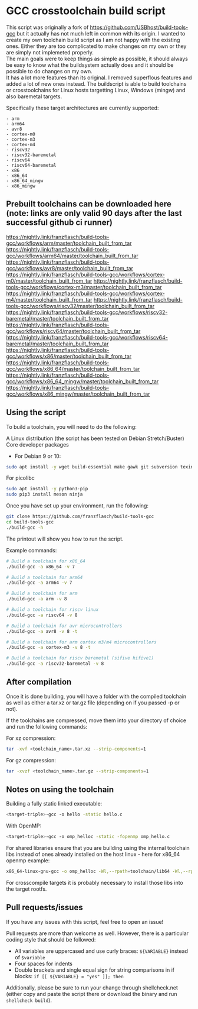 # GCC crosstoolchain build script

This script was originally a fork of https://github.com/USBhost/build-tools-gcc but it actually has not much left in common with its origin. 
I wanted to create my own toolchain build script as I am not happy with the existing ones. Either they are too complicated to make changes on my own or they are simply not implemeted properly.  
The main goals were to keep things as simple as possible, it should always be easy to know what the buildsystem actually does and it should be possible to do changes on my own.  
It has a lot more features than its original. I removed superflous features and added a lot of new ones instead.
The buildscript is able to build toolchains or crosstoolchains for Linux hosts targetting Linux, Windows (mingw) and also baremetal targets.

Specifically these target architectures are currently supported:

    - arm 
    - arm64 
    - avr8
    - cortex-m0 
    - cortex-m3 
    - cortex-m4 
    - riscv32 
    - riscv32-baremetal 
    - riscv64 
    - riscv64-baremetal 
    - x86 
    - x86_64 
    - x86_64_mingw 
    - x86_mingw 

## Prebuilt toolchains can be downloaded here (note: links are only valid 90 days after the last successful github ci runner)

https://nightly.link/franzflasch/build-tools-gcc/workflows/arm/master/toolchain_built_from_tar
https://nightly.link/franzflasch/build-tools-gcc/workflows/arm64/master/toolchain_built_from_tar
https://nightly.link/franzflasch/build-tools-gcc/workflows/avr8/master/toolchain_built_from_tar
https://nightly.link/franzflasch/build-tools-gcc/workflows/cortex-m0/master/toolchain_built_from_tar
https://nightly.link/franzflasch/build-tools-gcc/workflows/cortex-m3/master/toolchain_built_from_tar
https://nightly.link/franzflasch/build-tools-gcc/workflows/cortex-m4/master/toolchain_built_from_tar
https://nightly.link/franzflasch/build-tools-gcc/workflows/riscv32/master/toolchain_built_from_tar
https://nightly.link/franzflasch/build-tools-gcc/workflows/riscv32-baremetal/master/toolchain_built_from_tar
https://nightly.link/franzflasch/build-tools-gcc/workflows/riscv64/master/toolchain_built_from_tar
https://nightly.link/franzflasch/build-tools-gcc/workflows/riscv64-baremetal/master/toolchain_built_from_tar
https://nightly.link/franzflasch/build-tools-gcc/workflows/x86/master/toolchain_built_from_tar
https://nightly.link/franzflasch/build-tools-gcc/workflows/x86_64/master/toolchain_built_from_tar
https://nightly.link/franzflasch/build-tools-gcc/workflows/x86_64_mingw/master/toolchain_built_from_tar
https://nightly.link/franzflasch/build-tools-gcc/workflows/x86_mingw/master/toolchain_built_from_tar

## Using the script

To build a toolchain, you will need to do the following:

A Linux distribution (the script has been tested on Debian Stretch/Buster)
Core developer packages
+ For Debian 9 or 10:  
```bash
sudo apt install -y wget build-essential make gawk git subversion texinfo autoconf autopoint pkg-config gettext txt2man liblzma-dev libssl-dev libz-dev flex bison libexpat1-dev rsync
```

For picolibc
```bash
sudo apt install -y python3-pip
sudo pip3 install meson ninja
```

Once you have set up your environment, run the following:

```bash
git clone https://github.com/franzflasch/build-tools-gcc
cd build-tools-gcc
./build-gcc -h
```

The printout will show you how to run the script.

Example commands:

```bash
# Build a toolchain for x86_64
./build-gcc -a x86_64 -v 7

# Build a toolchain for arm64
./build-gcc -a arm64 -v 7

# Build a toolchain for arm
./build-gcc -a arm -v 8

# Build a toolchain for riscv linux
./build-gcc -a riscv64 -v 8

# Build a toolchain for avr microcontrollers
./build-gcc -a avr8 -v 8 -t

# Build a toolchain for arm cortex m3/m4 microcontrollers
./build-gcc -a cortex-m3 -v 8 -t

# Build a toolchain for riscv baremetal (sifive hifive1)
./build-gcc -a riscv32-baremetal -v 8
```

## After compilation

Once it is done building, you will have a folder with the compiled toolchain as well as either a tar.xz or tar.gz file (depending on if you passed -p or not).

If the toolchains are compressed, move them into your directory of choice and run the following commands:

For xz compression:

```bash
tar -xvf <toolchain_name>.tar.xz --strip-components=1
```

For gz compression:

```bash
tar -xvzf <toolchain_name>.tar.gz --strip-components=1
```

## Notes on using the toolchain

Building a fully static linked executable:
```bash
<target-triple>-gcc -o hello -static hello.c
```

With OpenMP:
```bash
<target-triple>-gcc -o omp_helloc -static -fopenmp omp_hello.c
```

For shared libraries ensure that you are building using the internal toolchain libs instead of ones already installed on the host linux - here for x86_64 openmp example:
```bash
x86_64-linux-gnu-gcc -o omp_helloc -Wl,--rpath=toolchain/lib64 -Wl,--rpath=toolchain/x86_64-linux-gnu/lib/ -Wl,--dynamic-linker=toolchain/x86_64-linux-gnu/lib/ld-linux-x86-64.so.2 -fopenmp omp_hello.c
```
For crosscompile targets it is probably necessary to install those libs into the target rootfs.

## Pull requests/issues

If you have any issues with this script, feel free to open an issue!

Pull requests are more than welcome as well. However, there is a particular coding style that should be followed:

+ All variables are uppercased and use curly braces: ```${VARIABLE}``` instead of ```$variable```
+ Four spaces for indents
+ Double brackets and single equal sign for string comparisons in if blocks: ```if [[ ${VARIABLE} = "yes" ]]; then```

Additionally, please be sure to run your change through shellcheck.net (either copy and paste the script there or download the binary and run `shellcheck build`).
